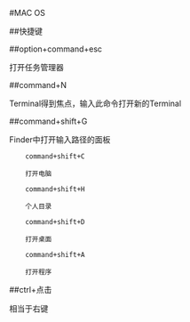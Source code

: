 #MAC OS


##快捷键

##option+command+esc  

打开任务管理器
   
##command+N

Terminal得到焦点，输入此命令打开新的Terminal
   
   
##command+shift+G

Finder中打开输入路径的面板
			
		command+shift+C
		
		打开电脑
			
		command+shift+H
		
		个人目录
		
		command+shift+D
		
		打开桌面
		
		command+shift+A
		
		打开程序
		
##ctrl+点击

相当于右键  